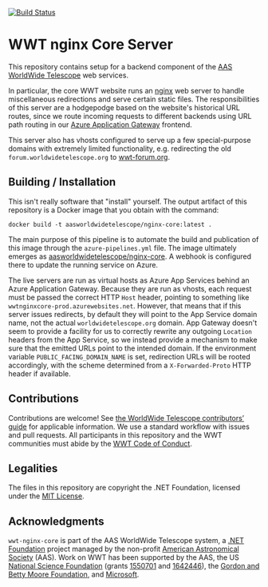 [![Build Status](https://dev.azure.com/aasworldwidetelescope/WWT/_apis/build/status/WorldWideTelescope.wwt-nginx-core?branchName=master)](https://dev.azure.com/aasworldwidetelescope/WWT/_build/latest?definitionId=7&branchName=master)

# WWT nginx Core Server

This repository contains setup for a backend component of the [AAS]
[WorldWide Telescope] web services.

[AAS]: https://aas.org/
[WorldWide Telescope]: http://worldwidetelescope.org/

In particular, the core WWT website runs an [nginx] web server to handle
miscellaneous redirections and serve certain static files. The
responsibilities of this server are a hodgepodge based on the website's
historical URL routes, since we route incoming requests to different backends
using URL path routing in our [Azure Application Gateway] frontend.

[nginx]: https://www.nginx.com/
[Azure Application Gateway]: https://azure.microsoft.com/en-us/services/application-gateway/

This server also has vhosts configured to serve up a few special-purpose
domains with extremely limited functionality, e.g. redirecting the old
`forum.worldwidetelescope.org` to [wwt-forum.org](https://wwt-forum.org/).


## Building / Installation

This isn't really software that "install" yourself. The output artifact of
this repository is a Docker image that you obtain with the command:

```
docker build -t aasworldwidetelescope/nginx-core:latest .
```

The main purpose of this pipeline is to automate the build and publication of
this image through the `azure-pipelines.yml` file. The image ultimately
emerges as
[aasworldwidetelescope/nginx-core](https://hub.docker.com/repository/docker/aasworldwidetelescope/nginx-core).
A webhook is configured there to update the running service on Azure.

The live servers are run as virtual hosts as Azure App Services behind an
Azure Application Gateway. Because they are run as vhosts, each request must
be passed the correct HTTP `Host` header, pointing to something like
`wwtnginxcore-prod.azurewebsites.net`. However, that means that if this server
issues redirects, by default they will point to the App Service domain name,
not the actual `worldwidetelescope.org` domain. App Gateway doesn't seem to
provide a facility for us to correctly rewrite any outgoing `Location` headers
from the App Service, so we instead provide a mechanism to make sure that the
emitted URLs point to the intended domain. If the environment variable
`PUBLIC_FACING_DOMAIN_NAME` is set, redirection URLs will be rooted
accordingly, with the scheme determined from a `X-Forwarded-Proto` HTTP header
if available.


## Contributions

Contributions are welcome! See [the WorldWide Telescope contributors’ guide]
for applicable information. We use a standard workflow with issues and pull
requests. All participants in this repository and the WWT communities must
abide by the [WWT Code of Conduct].

[the WorldWide Telescope contributors’ guide]: https://worldwidetelescope.github.io/contributing/
[WWT Code of Conduct]: https://worldwidetelescope.github.io/code-of-conduct/


## Legalities

The files in this repository are copyright the .NET Foundation, licensed under
the [MIT License](./LICENSE).


## Acknowledgments

`wwt-nginx-core` is part of the AAS WorldWide Telescope system, a
[.NET Foundation] project managed by the non-profit
[American Astronomical Society] (AAS). Work on WWT has been supported by the
AAS, the US [National Science Foundation] (grants [1550701] and [1642446]),
the [Gordon and Betty Moore Foundation], and [Microsoft].

[.NET Foundation]: https://dotnetfoundation.org/
[American Astronomical Society]: https://aas.org/
[National Science Foundation]: https://www.nsf.gov/
[1550701]: https://www.nsf.gov/awardsearch/showAward?AWD_ID=1550701
[1642446]: https://www.nsf.gov/awardsearch/showAward?AWD_ID=1642446
[Gordon and Betty Moore Foundation]: https://www.moore.org/
[Microsoft]: https://www.microsoft.com/
